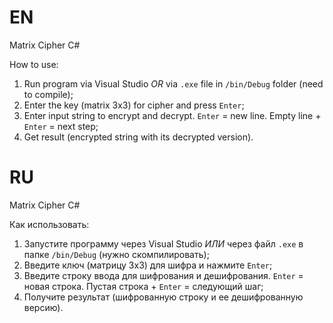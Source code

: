 # EN
Matrix Cipher C#

How to use: 
1. Run program via Visual Studio *OR* via `.exe` file in `/bin/Debug` folder (need to compile);
2. Enter the key (matrix 3x3) for cipher and press `Enter`;
3. Enter input string to encrypt and decrypt. `Enter` = new line. Empty line + `Enter` = next step;
4. Get result (encrypted string with its decrypted version).

# RU
Matrix Cipher C#

Как использовать:
1. Запустите программу через Visual Studio *ИЛИ* через файл `.exe` в папке `/bin/Debug` (нужно скомпилировать);
2. Введите ключ (матрицу 3x3) для шифра и нажмите `Enter`;
3. Введите строку ввода для шифрования и дешифрования. `Enter` = новая строка. Пустая строка + `Enter` = следующий шаг;
4. Получите результат (шифрованную строку и ее дешифрованную версию).
